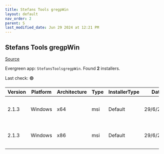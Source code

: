 ```yaml
---
title: Stefans Tools gregpWin
layout: default
nav_order: 2
parent: S
last_modified_date: Jun 29 2024 at 12:21 PM
---
```


## Stefans Tools gregpWin

[Source](https://tools.stefankueng.com/grepWin.html)

Evergreen app: `StefansToolsgregpWin`. Found **2** installers.

Last check: 🟢

| Version | Platform | Architecture | Type | InstallerType | Date      | Size    | URI                                                                                                                                                                          |
| ------- | -------- | ------------ | ---- | ------------- | --------- | ------- | ---------------------------------------------------------------------------------------------------------------------------------------------------------------------------- |
| 2.1.3   | Windows  | x64          | msi  | Default       | 29/6/2024 | 1654784 | [https://github.com/stefankueng/grepWin/releases/download/2.1.3/grepWin-2.1.3-x64.msi](https://github.com/stefankueng/grepWin/releases/download/2.1.3/grepWin-2.1.3-x64.msi) |
| 2.1.3   | Windows  | x86          | msi  | Default       | 29/6/2024 | 847872  | [https://github.com/stefankueng/grepWin/releases/download/2.1.3/grepWin-2.1.3.msi](https://github.com/stefankueng/grepWin/releases/download/2.1.3/grepWin-2.1.3.msi)         |
